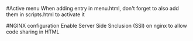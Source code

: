 #Active menu
When adding entry in menu.html, don't forget to also add them in scripts.html to activate it

#NGINX configuration
Enable Server Side Snclusion (SSI) on nginx to allow code sharing in HTML

